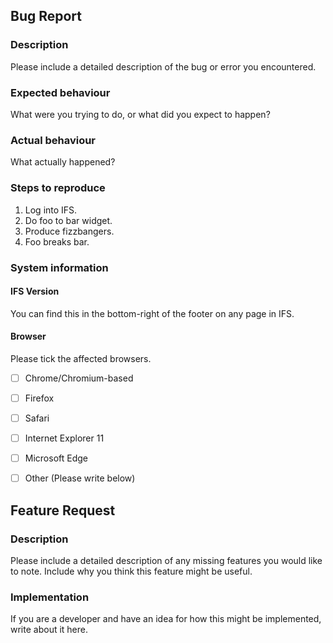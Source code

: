 ## Bug Report
### Description
Please include a detailed description of the bug or error you encountered.

### Expected behaviour
What were you trying to do, or what did you expect to happen?

### Actual behaviour
What actually happened?

### Steps to reproduce
 1. Log into IFS.
 2. Do foo to bar widget.
 3. Produce fizzbangers.
 4. Foo breaks bar.

### System information
#### IFS Version
You can find this in the bottom-right of the footer on any page in IFS.

#### Browser
Please tick the affected browsers.

 - [ ] Chrome/Chromium-based
 - [ ] Firefox
 - [ ] Safari
 - [ ] Internet Explorer 11
 - [ ] Microsoft Edge
 - [ ] Other (Please write below)


## Feature Request
### Description
Please include a detailed description of any missing features you would like
to note. Include why you think this feature might be useful.

### Implementation
If you are a developer and have an idea for how this might be implemented,
write about it here.
